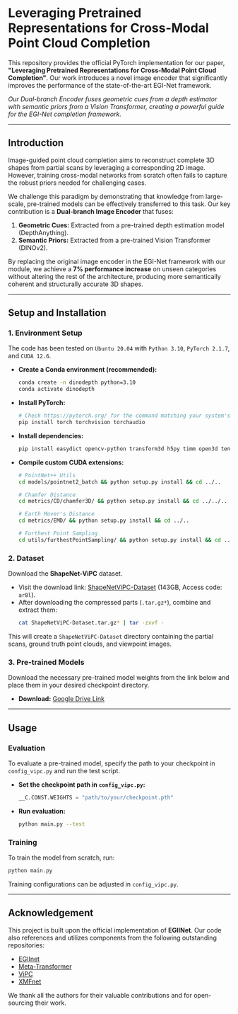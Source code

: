 # Leveraging Pretrained Representations for Cross-Modal Point Cloud Completion

This repository provides the official PyTorch implementation for our paper, **"Leveraging Pretrained Representations for Cross-Modal Point Cloud Completion"**. Our work introduces a novel image encoder that significantly improves the performance of the state-of-the-art EGI-Net framework.

[](https://www.google.com/search?q=https://arxiv.org/abs/your-paper-link-here)
[](https://opensource.org/licenses/MIT)

*Our Dual-branch Encoder fuses geometric cues from a depth estimator with semantic priors from a Vision Transformer, creating a powerful guide for the EGI-Net completion framework.*

-----

## Introduction

Image-guided point cloud completion aims to reconstruct complete 3D shapes from partial scans by leveraging a corresponding 2D image. However, training cross-modal networks from scratch often fails to capture the robust priors needed for challenging cases.

We challenge this paradigm by demonstrating that knowledge from large-scale, pre-trained models can be effectively transferred to this task. Our key contribution is a **Dual-branch Image Encoder** that fuses:

1.  **Geometric Cues:** Extracted from a pre-trained depth estimation model (DepthAnything).
2.  **Semantic Priors:** Extracted from a pre-trained Vision Transformer (DINOv2).

By replacing the original image encoder in the EGI-Net framework with our module, we achieve a **7% performance increase** on unseen categories without altering the rest of the architecture, producing more semantically coherent and structurally accurate 3D shapes.

-----

## Setup and Installation

### 1\. Environment Setup

The code has been tested on `Ubuntu 20.04` with `Python 3.10`, `PyTorch 2.1.7`, and `CUDA 12.6`.

  * **Create a Conda environment (recommended):**

    ```bash
    conda create -n dinodepth python=3.10
    conda activate dinodepth
    ```

  * **Install PyTorch:**

    ```bash
    # Check https://pytorch.org/ for the command matching your system's CUDA version
    pip install torch torchvision torchaudio
    ```

  * **Install dependencies:**

    ```bash
    pip install easydict opencv-python transform3d h5py timm open3d tensorboardX ninja==1.11.1 torch-scatter einops
    ```

  * **Compile custom CUDA extensions:**

    ```bash
    # PointNet++ Utils
    cd models/pointnet2_batch && python setup.py install && cd ../..

    # Chamfer Distance
    cd metrics/CD/chamfer3D/ && python setup.py install && cd ../../..

    # Earth Mover's Distance
    cd metrics/EMD/ && python setup.py install && cd ../..

    # Furthest Point Sampling
    cd utils/furthestPointSampling/ && python setup.py install && cd ../..
    ```

### 2\. Dataset

Download the **ShapeNet-ViPC** dataset.

  * Visit the download link: [ShapeNetViPC-Dataset](https://www.google.com/search?q=https://pan.baidu.com/s/1NJKPiOsfRsDfYDU_5MH2A) (143GB, Access code: `ar8l`).
  * After downloading the compressed parts (`.tar.gz*`), combine and extract them:
    ```bash
    cat ShapeNetViPC-Dataset.tar.gz* | tar -zxvf -
    ```

This will create a `ShapeNetViPC-Dataset` directory containing the partial scans, ground truth point clouds, and viewpoint images.

### 3\. Pre-trained Models

Download the necessary pre-trained model weights from the link below and place them in your desired checkpoint directory.

  * **Download:** [Google Drive Link](https://drive.google.com/file/d/1AU2ddmVjbbdEWr5-3w2jqXt9d0nky8ts/view?usp=sharing)

-----

## Usage

### Evaluation

To evaluate a pre-trained model, specify the path to your checkpoint in `config_vipc.py` and run the test script.

  * **Set the checkpoint path in `config_vipc.py`:**
    ```python
    __C.CONST.WEIGHTS = "path/to/your/checkpoint.pth"
    ```
  * **Run evaluation:**
    ```bash
    python main.py --test
    ```

### Training

To train the model from scratch, run:

```bash
python main.py
```

Training configurations can be adjusted in `config_vipc.py`.

-----

## Acknowledgement

This project is built upon the official implementation of **EGIINet**. Our code also references and utilizes components from the following outstanding repositories:

  * [EGIInet](https://github.com/WHU-USI3DV/EGIInet)
  * [Meta-Transformer](https://github.com/invictus717/MetaTransformer)
  * [ViPC](https://github.com/Hydrogenion/ViPC)
  * [XMFnet](https://github.com/diegovalsesia/XMFnet)

We thank all the authors for their valuable contributions and for open-sourcing their work.
